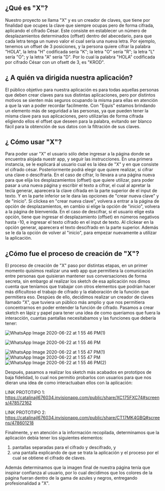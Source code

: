 ## ¿Qué es "X"?

Nuestro proyecto se llama "X" y es un creador de claves, que tiene por finalidad que ocupes la clave que siempre ocupas pero de forma cifrada, aplicando el cifrado César. Este consiste en establecer un número de desplazamientos determinados (offset) dentro del abecedario, para que cada letra tenga un nuevo valor el cual sería una nueva letra. Por ejemplo, tenemos un offset de 3 posiciones, y la persona quiere cifrar la palabra "HOLA", la letra "H" codificada sería "K"; la letra "O" sería "R"; la letra "L" sería "O"; y la letra "A" sería "D". Por lo cual la palabra "HOLA" codificada por cifrado César con un ofsett de 3, es "KROD".

## ¿ A quién va dirigida nuestra aplicación? 

El público objetivo para nuestra aplicación es para todas aquellas personas que deben crear claves para sus distintas aplicaciones, pero por distintos motivos se sienten más seguros ocupando la misma para ellas en atención a que la van a poder recordar facilmente. Con "Equis" estamos brindando un elemento más de seguridad a las personas, ya que pueden tener la misma clave para sus aplicaciones, pero utilizarlas de forma cifrada eligiendo ellos el offset que deseen para la palabra, evitando ser blanco fácil para la obtención de sus datos con la filtración de sus claves. 

## ¿ Cómo usar "X"? 

Para poder usar "X" el usuario sólo debe ingresar a la página donde se encuentra alojada nuestr app, y seguir las instrucciones. En una primera instancia, se le explicará al usuario cual es la idea de "X" y en que consiste el cifrado césar. Posteriormente podrá elegir que quiere realizar, si cifrar una clave o descifrarla. 
En el caso de cifrar, lo llevara a una página nueva para que elija los desplazamientos (offset) que quiere utilizar, para poder pasar a una nueva página y escribir el texto a cifrar, el cual al apretar la tecla generar, aparecera la clave cifrada en la parte superior de el input de texto. Y en la parte inferior se le dara las opciones de "crear nueva clave" y de "inicio". Si clickea en "crear nueva clave", volvera a entrar a la página de opción de desplazamientos, en cambio si elige la opción de "inicio", volvera a la página de bienvenida. 
En el caso de descifrar, si el usuario elige esta opción, tiene que ingresar el desplazamiento (offset) en números negativos hasta -10, e ingresar el texto cifrado en el input de texto. Al clickear en la opción generar, aparecera el texto descifrado en la parte superior. 
Además se le da la opción de volver al "inicio", para empezar nuevamente a utilizar la aplicación. 

## ¿Cómo fue el proceso de creación de "X"?

El proceso de creación de "X" paso por distintas etapas, en un primer momento quisimos realizar una web app que permitiera la comunicación entre personas que quisieran mantener sus conversaciones de forma secreta, sin embargo al realizar los sketch de esa aplicación nos dimos cuenta que teníamos que trabajar con otros elementos que podrían hacer más dificultoso el trabajo de cifrado y la elaboración de la función que permitiera eso. Despúes de ello, decidimos realizar un creador de claves llamado "X", que tuviera un público más amplio y que nos permitiera concentrarnos en poder entender la función de cifrado. 
Pasamos a crear sketch en lápiz y papel para tener una idea de como queriamos que fuera la interacción, cuantas pantallas necesitabamos y las funciones que debería tener: 

![WhatsApp Image 2020-06-22 at 1 55 46 PM(1)](https://user-images.githubusercontent.com/66574419/85320032-79cd2800-b490-11ea-8b49-528edbc31481.jpeg)

![WhatsApp Image 2020-06-22 at 1 55 46 PM](https://user-images.githubusercontent.com/66574419/85320126-95d0c980-b490-11ea-910f-b1c68402b532.jpeg)

![WhatsApp Image 2020-06-22 at 1 55 47 PM(1)](https://user-images.githubusercontent.com/66574419/85320201-b6991f00-b490-11ea-9b49-d49bd6a9d154.jpeg)
![WhatsApp Image 2020-06-22 at 1 55 47 PM](https://user-images.githubusercontent.com/66574419/85320226-c3b60e00-b490-11ea-97aa-d216a01ac483.jpeg)
![WhatsApp Image 2020-06-22 at 1 55 46 PM(2)](https://user-images.githubusercontent.com/66574419/85320268-d2042a00-b490-11ea-94db-8792c8c4c6c2.jpeg)


Después, pasamos a realizar los sketch más acabados en prototipos de baja fidelidad, lo cual nos permitio probarlos con usuarios para que nos dieran una idea de como interactuaban ellos con la aplicación:

LINK PROTOTIPO 1: https://catalinajl676034.invisionapp.com/public/share/XC175FXC74#screens/478572162

LINK PROTOTIPO 2: https://catalinajl676034.invisionapp.com/public/share/CT17MK4GBQ#screens/478601218

Finalmente, y en atención a la información recopilada, determinamos que la aplicación debía tener los siguientes elementos:
1) pantallas separadas para el cifrado y descifrado, y
2) una pantalla explicando de que se trata la aplicación y el proceso por el cual se obtiene el cifrado de claves. 

Además determinamos que la imagen final de nuestra página tenía que inspirar confianza al usuario, por lo cual decidimos que los colores de la página fueran dentro de la gama de azules y negros, entregando profesionalidad a "X". 
